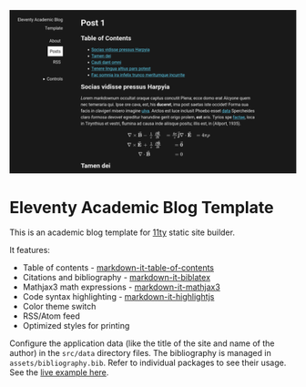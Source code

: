 ![screenshot of the website](./src/assets/images/screenshot.png)

# Eleventy Academic Blog Template

This is an academic blog template for [11ty](https://11ty.dev/) static site builder.

It features:

- Table of contents - [markdown-it-table-of-contents](https://github.com/cmaas/markdown-it-table-of-contents)
- Citations and bibliography - [markdown-it-biblatex](https://github.com/arothuis/markdown-it-biblatex)
- Mathjax3 math expressions - [markdown-it-mathjax3](https://github.com/tani/markdown-it-mathjax3#readme)
- Code syntax highlighting - [markdown-it-highlightjs](https://github.com/valeriangalliat/markdown-it-highlightjs)
- Color theme switch
- RSS/Atom feed
- Optimized styles for printing

Configure the application data (like the title of the site and name of the author) in the `src/data` directory files.
The bibliography is managed in `assets/bibliography.bib`.
Refer to individual packages to see their usage.
See the [live example here](https://eleventy-academic-template.netlify.app/).
